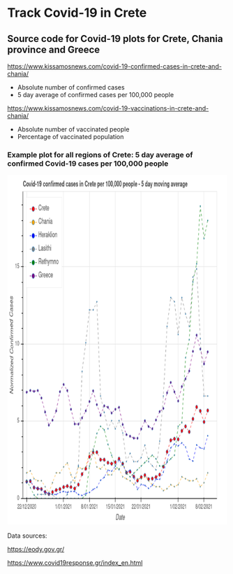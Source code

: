 # Track Covid-19 in Crete

## Source code for Covid-19 plots for Crete, Chania province and Greece

https://www.kissamosnews.com/covid-19-confirmed-cases-in-crete-and-chania/
- Absolute number of confirmed cases
- 5 day average of confirmed cases per 100,000 people

https://www.kissamosnews.com/covid-19-vaccinations-in-crete-and-chania/
- Absolute number of vaccinated people
- Percentage of vaccinated population

### Example plot for all regions of Crete: 5 day average of confirmed Covid-19 cases per 100,000 people


<a href="https://www.kissamosnews.com/covidcaseswholecretenormalized.html" target="_blank"><img src="bokeh/Covid-cases-Crete.png" 
alt="Covid-19 in Crete Plot" width="100%" height="800" /></a>


Data sources:

https://eody.gov.gr/

https://www.covid19response.gr/index_en.html

